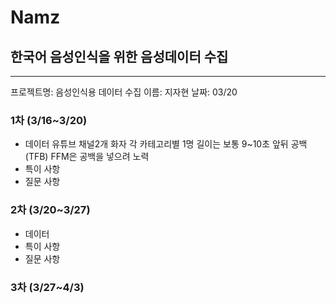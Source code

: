 # Namz
## 한국어 음성인식을 위한 음성데이터 수집
-------------------------------------------------------------

프로젝트명: 음성인식용 데이터 수집
이름: 지자현
날짜: 03/20

### 1차 (3/16~3/20)
- 데이터
유튜브
채널2개
화자 각 카테고리별 1명
길이는 보통 9~10초 앞뒤 공백(TFB) FFM은 공백을 넣으려 노력
- 특이 사항
- 질문 사항

### 2차 (3/20~3/27)
- 데이터
- 특이 사항
- 질문 사항

### 3차 (3/27~4/3)

